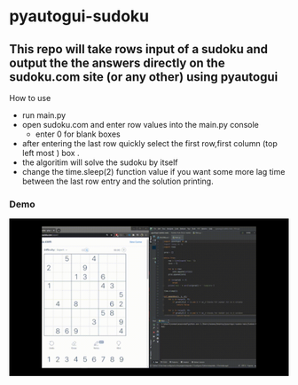 # pyautogui-sudoku
## This repo will take rows input of a sudoku and output the the answers directly on the sudoku.com site (or any other) using pyautogui

How to use
- run main.py
- open sudoku.com and enter row values into the main.py console 
  - enter 0 for blank boxes
- after entering the last row quickly select the first row,first column (top left most ) box .
- the algoritim will solve the sudoku by itself
- change the time.sleep(2) function value if you want some more lag time between the last row entry and the solution printing.

 ### Demo
 ![](https://github.com/surajpratapb/pyautogui-sudoku/blob/main/demo.gif)
